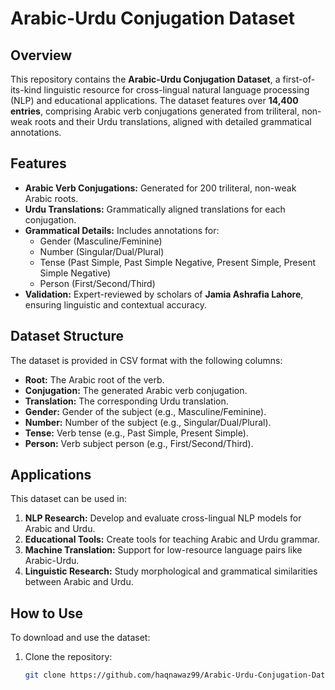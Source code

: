 # Arabic-Urdu Conjugation Dataset

## Overview
This repository contains the **Arabic-Urdu Conjugation Dataset**, a first-of-its-kind linguistic resource for cross-lingual natural language processing (NLP) and educational applications. The dataset features over **14,400 entries**, comprising Arabic verb conjugations generated from triliteral, non-weak roots and their Urdu translations, aligned with detailed grammatical annotations.

## Features
- **Arabic Verb Conjugations:** Generated for 200 triliteral, non-weak Arabic roots.
- **Urdu Translations:** Grammatically aligned translations for each conjugation.
- **Grammatical Details:** Includes annotations for:
  - Gender (Masculine/Feminine)
  - Number (Singular/Dual/Plural)
  - Tense (Past Simple, Past Simple Negative, Present Simple, Present Simple Negative)
  - Person (First/Second/Third)
- **Validation:** Expert-reviewed by scholars of **Jamia Ashrafia Lahore**, ensuring linguistic and contextual accuracy.

## Dataset Structure
The dataset is provided in CSV format with the following columns:
- **Root:** The Arabic root of the verb.
- **Conjugation:** The generated Arabic verb conjugation.
- **Translation:** The corresponding Urdu translation.
- **Gender:** Gender of the subject (e.g., Masculine/Feminine).
- **Number:** Number of the subject (e.g., Singular/Dual/Plural).
- **Tense:** Verb tense (e.g., Past Simple, Present Simple).
- **Person:** Verb subject person (e.g., First/Second/Third).

## Applications
This dataset can be used in:
1. **NLP Research:** Develop and evaluate cross-lingual NLP models for Arabic and Urdu.
2. **Educational Tools:** Create tools for teaching Arabic and Urdu grammar.
3. **Machine Translation:** Support for low-resource language pairs like Arabic-Urdu.
4. **Linguistic Research:** Study morphological and grammatical similarities between Arabic and Urdu.


## How to Use
To download and use the dataset:
1. Clone the repository:
   ```bash
   git clone https://github.com/haqnawaz99/Arabic-Urdu-Conjugation-Dataset.git
